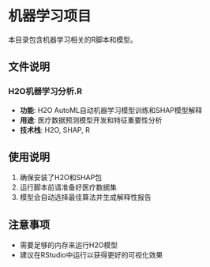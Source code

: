 # 机器学习项目

本目录包含机器学习相关的R脚本和模型。

## 文件说明

### H2O机器学习分析.R
- **功能**: H2O AutoML自动机器学习模型训练和SHAP模型解释
- **用途**: 医疗数据预测模型开发和特征重要性分析
- **技术栈**: H2O, SHAP, R

## 使用说明
1. 确保安装了H2O和SHAP包
2. 运行脚本前请准备好医疗数据集
3. 模型会自动选择最佳算法并生成解释性报告

## 注意事项
- 需要足够的内存来运行H2O模型
- 建议在RStudio中运行以获得更好的可视化效果 